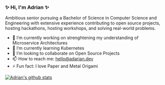 ### ✨ Hi, I'm Adrian ✨

Ambitious senior pursuing a Bachelor of Science in Computer Science and Engineering with extensive experience contributing to open source projects, hosting hackathons, hosting workshops, and solving real-world problems.

- 🔭 I’m currently working on strenghtening my understanding of Microservice Architectures 
- 🌱 I’m currently learning Kubernetes
- 👯 I’m looking to collaborate on Open Source Projects
- 📫 How to reach me: [hello@adarian.dev](mailto:hello@adarian.dev?subject=[GitHub]%20Source%20Han%20Sans)
- ⚡ Fun fact: I love Paper and Metal Origami

[![Adrian's github stats](https://github-readme-stats.vercel.app/api?username=adriandarian&show_icons=true&theme=radical&count_private=true&include_all_commits=true&hide=stars)](https://github.com/adriandarian/github-readme-stats)
